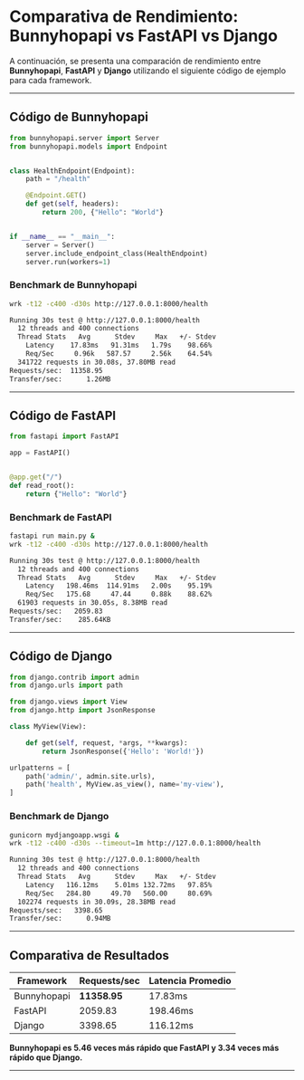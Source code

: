 # Comparativa de Rendimiento: Bunnyhopapi vs FastAPI vs Django

A continuación, se presenta una comparación de rendimiento entre **Bunnyhopapi**, **FastAPI** y **Django** utilizando el siguiente código de ejemplo para cada framework.

---

## Código de Bunnyhopapi

```python
from bunnyhopapi.server import Server
from bunnyhopapi.models import Endpoint


class HealthEndpoint(Endpoint):
    path = "/health"

    @Endpoint.GET()
    def get(self, headers):
        return 200, {"Hello": "World"}


if __name__ == "__main__":
    server = Server()
    server.include_endpoint_class(HealthEndpoint)
    server.run(workers=1)
```

### Benchmark de Bunnyhopapi

```bash
wrk -t12 -c400 -d30s http://127.0.0.1:8000/health

Running 30s test @ http://127.0.0.1:8000/health
  12 threads and 400 connections
  Thread Stats   Avg      Stdev     Max   +/- Stdev
    Latency    17.83ms   91.31ms   1.79s    98.66%
    Req/Sec     0.96k   587.57     2.56k    64.54%
  341722 requests in 30.08s, 37.80MB read
Requests/sec:  11358.95
Transfer/sec:      1.26MB
```

---

## Código de FastAPI

```python
from fastapi import FastAPI

app = FastAPI()


@app.get("/")
def read_root():
    return {"Hello": "World"}
```

### Benchmark de FastAPI

```bash
fastapi run main.py &
wrk -t12 -c400 -d30s http://127.0.0.1:8000/health

Running 30s test @ http://127.0.0.1:8000/health
  12 threads and 400 connections
  Thread Stats   Avg      Stdev     Max   +/- Stdev
    Latency   198.46ms  114.91ms   2.00s    95.19%
    Req/Sec   175.68     47.44     0.88k    88.62%
  61903 requests in 30.05s, 8.38MB read
Requests/sec:   2059.83
Transfer/sec:    285.64KB
```

---

## Código de Django

```python
from django.contrib import admin
from django.urls import path

from django.views import View
from django.http import JsonResponse

class MyView(View):

    def get(self, request, *args, **kwargs):
        return JsonResponse({'Hello': 'World!'})

urlpatterns = [
    path('admin/', admin.site.urls),
    path('health', MyView.as_view(), name='my-view'),
]
```

### Benchmark de Django

```bash
gunicorn mydjangoapp.wsgi &
wrk -t12 -c400 -d30s --timeout=1m http://127.0.0.1:8000/health

Running 30s test @ http://127.0.0.1:8000/health
  12 threads and 400 connections
  Thread Stats   Avg      Stdev     Max   +/- Stdev
    Latency   116.12ms    5.01ms 132.72ms   97.85%
    Req/Sec   284.80     49.70   560.00     80.69%
  102274 requests in 30.09s, 28.38MB read
Requests/sec:   3398.65
Transfer/sec:      0.94MB
```

---

## Comparativa de Resultados

| Framework    | Requests/sec | Latencia Promedio |
|--------------|--------------|-------------------|
| Bunnyhopapi  | **11358.95** | 17.83ms          |
| FastAPI      | 2059.83      | 198.46ms         |
| Django       | 3398.65      | 116.12ms         |

**Bunnyhopapi es 5.46 veces más rápido que FastAPI y 3.34 veces más rápido que Django.**

---


